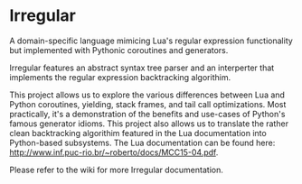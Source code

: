 Irregular
==============

A domain-specific language mimicing Lua's regular expression functionality but implemented with Pythonic coroutines and generators.

Irregular features an abstract syntax tree parser and an interperter that implements the regular expression backtracking algorithim.

This project allows us to explore the various differences between Lua and Python coroutines, yielding, stack frames, and tail call optimizations. Most practically, it's a demonstration of the benefits and use-cases of Python's famous generator idioms. This project also allows us to translate the rather clean backtracking algorithim featured in the Lua documentation into Python-based subsystems. The Lua documentation can be found here: http://www.inf.puc-rio.br/~roberto/docs/MCC15-04.pdf.

Please refer to the wiki for more Irregular documentation.


